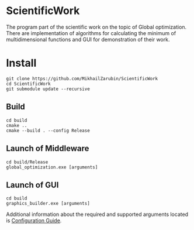 # ScientificWork
The program part of the scientific work on the topic of Global optimization.
There are implementation of algorithms for calculating the minimum of multidimensional functions and GUI for demonstration of their work.

# Install
```
git clone https://github.com/MikhailZarubin/ScientificWork
cd ScientificWork
git submodule update --recursive
```

## Build
```
cd build
cmake ..
cmake --build . --config Release
```

## Launch of Middleware
```
cd build/Release
global_optimization.exe [arguments]
```

## Launch of GUI
```
cd build
graphics_builder.exe [arguments]
```

Additional information about the required and supported arguments located is [Configuration Guide](https://github.com/MikhailZarubin/ScientificWork/tree/dev/docs/Configuration_Guide.md).